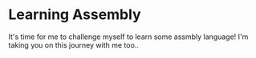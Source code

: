 # Learning Assembly
 It's time for me to challenge myself to learn some assmbly language! I'm taking you on this journey with me too..
